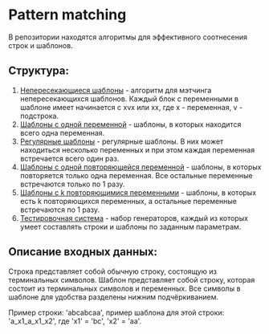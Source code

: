 # Pattern matching

В репозитории находятся алгоритмы для эффективного соотнесения строк и шаблонов. 

## Структура:
1. [Непересекающиеся шаблоны](non_cross_patterns/) - алгоритм для мэтчинга непересекающихся шаблонов.
Каждый блок с переменными в шаблоне имеет начинается с xvx или xx, где x - переменная, v - подстрока.
2. [Шаблоны с одной переменной](one_var_patterns/) - шаблоны, в которых находится всего одна переменная.
3. [Регулярные шаблоны](regular_patterns/) - регулярные шаблоны. В них может находиться несколько переменных и при этом каждая переменная встречается всего один раз.
4. [Шаблоны с одной повторяющейся переменной](one_rep_var_patterns/) - шаблоны, в которых повторяется только одна переменная.
Все остальные переменные встречаются только по 1 разу.
5. [Шаблоны с k повторяющимися переменными](regular_patterns/) - шаблоны, в которых есть k повторяющихся переменных, а остальные переменные встречаются по 1 разу.
6. [Тестировочная система](testing_system/) - набор генераторов, каждый из которых умеет составлять строки и шаблоны по заданным параметрам.

## Описание входных данных:
Строка представляет собой обычную строку, состоящую из терминальных символов.
Шаблон представляет собой строку, которая состоит из терминальных символов и переменных.
Все символы в шаблоне для удобства разделены нижним подчёркиванием.

Пример строки: 'abcabcaa', пример шаблона для этой строки: 'a_x1_a_x1_x2', где 'x1' = 'bc', 'x2' = 'aa'.